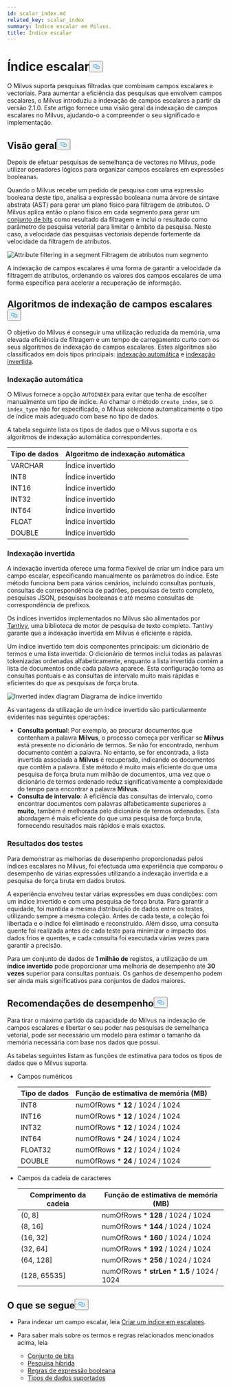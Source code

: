 ```yaml
---
id: scalar_index.md
related_key: scalar_index
summary: Índice escalar em Milvus.
title: Índice escalar
---
```

<h1 id="Scalar-Index" class="common-anchor-header">Índice escalar<button data-href="#Scalar-Index" class="anchor-icon" translate="no">
      <svg translate="no"
        aria-hidden="true"
        focusable="false"
        height="20"
        version="1.1"
        viewBox="0 0 16 16"
        width="16"
      >
        <path
          fill="#0092E4"
          fill-rule="evenodd"
          d="M4 9h1v1H4c-1.5 0-3-1.69-3-3.5S2.55 3 4 3h4c1.45 0 3 1.69 3 3.5 0 1.41-.91 2.72-2 3.25V8.59c.58-.45 1-1.27 1-2.09C10 5.22 8.98 4 8 4H4c-.98 0-2 1.22-2 2.5S3 9 4 9zm9-3h-1v1h1c1 0 2 1.22 2 2.5S13.98 12 13 12H9c-.98 0-2-1.22-2-2.5 0-.83.42-1.64 1-2.09V6.25c-1.09.53-2 1.84-2 3.25C6 11.31 7.55 13 9 13h4c1.45 0 3-1.69 3-3.5S14.5 6 13 6z"
        ></path>
      </svg>
    </button></h1><p>O Milvus suporta pesquisas filtradas que combinam campos escalares e vectoriais. Para aumentar a eficiência das pesquisas que envolvem campos escalares, o Milvus introduziu a indexação de campos escalares a partir da versão 2.1.0. Este artigo fornece uma visão geral da indexação de campos escalares no Milvus, ajudando-o a compreender o seu significado e implementação.</p>
<h2 id="Overview" class="common-anchor-header">Visão geral<button data-href="#Overview" class="anchor-icon" translate="no">
      <svg translate="no"
        aria-hidden="true"
        focusable="false"
        height="20"
        version="1.1"
        viewBox="0 0 16 16"
        width="16"
      >
        <path
          fill="#0092E4"
          fill-rule="evenodd"
          d="M4 9h1v1H4c-1.5 0-3-1.69-3-3.5S2.55 3 4 3h4c1.45 0 3 1.69 3 3.5 0 1.41-.91 2.72-2 3.25V8.59c.58-.45 1-1.27 1-2.09C10 5.22 8.98 4 8 4H4c-.98 0-2 1.22-2 2.5S3 9 4 9zm9-3h-1v1h1c1 0 2 1.22 2 2.5S13.98 12 13 12H9c-.98 0-2-1.22-2-2.5 0-.83.42-1.64 1-2.09V6.25c-1.09.53-2 1.84-2 3.25C6 11.31 7.55 13 9 13h4c1.45 0 3-1.69 3-3.5S14.5 6 13 6z"
        ></path>
      </svg>
    </button></h2><p>Depois de efetuar pesquisas de semelhança de vectores no Milvus, pode utilizar operadores lógicos para organizar campos escalares em expressões booleanas.</p>
<p>Quando o Milvus recebe um pedido de pesquisa com uma expressão booleana deste tipo, analisa a expressão booleana numa árvore de sintaxe abstrata (AST) para gerar um plano físico para filtragem de atributos. O Milvus aplica então o plano físico em cada segmento para gerar um <a href="/docs/pt/bitset.md">conjunto de bits</a> como resultado da filtragem e inclui o resultado como parâmetro de pesquisa vetorial para limitar o âmbito da pesquisa. Neste caso, a velocidade das pesquisas vectoriais depende fortemente da velocidade da filtragem de atributos.</p>
<p>
  
   <span class="img-wrapper"> <img translate="no" src="/docs/v2.5.x/assets/scalar_index.png" alt="Attribute filtering in a segment" class="doc-image" id="attribute-filtering-in-a-segment" />
   </span> <span class="img-wrapper"> <span>Filtragem de atributos num segmento</span> </span></p>
<p>A indexação de campos escalares é uma forma de garantir a velocidade da filtragem de atributos, ordenando os valores dos campos escalares de uma forma específica para acelerar a recuperação de informação.</p>
<h2 id="Scalar-field-indexing-algorithms" class="common-anchor-header">Algoritmos de indexação de campos escalares<button data-href="#Scalar-field-indexing-algorithms" class="anchor-icon" translate="no">
      <svg translate="no"
        aria-hidden="true"
        focusable="false"
        height="20"
        version="1.1"
        viewBox="0 0 16 16"
        width="16"
      >
        <path
          fill="#0092E4"
          fill-rule="evenodd"
          d="M4 9h1v1H4c-1.5 0-3-1.69-3-3.5S2.55 3 4 3h4c1.45 0 3 1.69 3 3.5 0 1.41-.91 2.72-2 3.25V8.59c.58-.45 1-1.27 1-2.09C10 5.22 8.98 4 8 4H4c-.98 0-2 1.22-2 2.5S3 9 4 9zm9-3h-1v1h1c1 0 2 1.22 2 2.5S13.98 12 13 12H9c-.98 0-2-1.22-2-2.5 0-.83.42-1.64 1-2.09V6.25c-1.09.53-2 1.84-2 3.25C6 11.31 7.55 13 9 13h4c1.45 0 3-1.69 3-3.5S14.5 6 13 6z"
        ></path>
      </svg>
    </button></h2><p>O objetivo do Milvus é conseguir uma utilização reduzida da memória, uma elevada eficiência de filtragem e um tempo de carregamento curto com os seus algoritmos de indexação de campos escalares. Estes algoritmos são classificados em dois tipos principais: <a href="#auto-indexing">indexação automática</a> e <a href="#inverted-indexing">indexação invertida</a>.</p>
<h3 id="Auto-indexing" class="common-anchor-header">Indexação automática</h3><p>O Milvus fornece a opção <code translate="no">AUTOINDEX</code> para evitar que tenha de escolher manualmente um tipo de índice. Ao chamar o método <code translate="no">create_index</code>, se o <code translate="no">index_type</code> não for especificado, o Milvus seleciona automaticamente o tipo de índice mais adequado com base no tipo de dados.</p>
<p>A tabela seguinte lista os tipos de dados que o Milvus suporta e os algoritmos de indexação automática correspondentes.</p>
<table>
<thead>
<tr><th>Tipo de dados</th><th>Algoritmo de indexação automática</th></tr>
</thead>
<tbody>
<tr><td>VARCHAR</td><td>Índice invertido</td></tr>
<tr><td>INT8</td><td>Índice invertido</td></tr>
<tr><td>INT16</td><td>Índice invertido</td></tr>
<tr><td>INT32</td><td>Índice invertido</td></tr>
<tr><td>INT64</td><td>Índice invertido</td></tr>
<tr><td>FLOAT</td><td>Índice invertido</td></tr>
<tr><td>DOUBLE</td><td>Índice invertido</td></tr>
</tbody>
</table>
<h3 id="Inverted-indexing" class="common-anchor-header">Indexação invertida</h3><p>A indexação invertida oferece uma forma flexível de criar um índice para um campo escalar, especificando manualmente os parâmetros do índice. Este método funciona bem para vários cenários, incluindo consultas pontuais, consultas de correspondência de padrões, pesquisas de texto completo, pesquisas JSON, pesquisas booleanas e até mesmo consultas de correspondência de prefixos.</p>
<p>Os índices invertidos implementados no Milvus são alimentados por <a href="https://github.com/quickwit-oss/tantivy">Tantivy</a>, uma biblioteca de motor de pesquisa de texto completo. Tantivy garante que a indexação invertida em Milvus é eficiente e rápida.</p>
<p>Um índice invertido tem dois componentes principais: um dicionário de termos e uma lista invertida. O dicionário de termos inclui todas as palavras tokenizadas ordenadas alfabeticamente, enquanto a lista invertida contém a lista de documentos onde cada palavra aparece. Esta configuração torna as consultas pontuais e as consultas de intervalo muito mais rápidas e eficientes do que as pesquisas de força bruta.</p>
<p>
  
   <span class="img-wrapper"> <img translate="no" src="/docs/v2.5.x/assets/scalar_index_inverted.png" alt="Inverted index diagram" class="doc-image" id="inverted-index-diagram" />
   </span> <span class="img-wrapper"> <span>Diagrama de índice invertido</span> </span></p>
<p>As vantagens da utilização de um índice invertido são particularmente evidentes nas seguintes operações:</p>
<ul>
<li><strong>Consulta pontual</strong>: Por exemplo, ao procurar documentos que contenham a palavra <strong>Milvus</strong>, o processo começa por verificar se <strong>Milvus</strong> está presente no dicionário de termos. Se não for encontrado, nenhum documento contém a palavra. No entanto, se for encontrada, a lista invertida associada a <strong>Milvus</strong> é recuperada, indicando os documentos que contêm a palavra. Este método é muito mais eficiente do que uma pesquisa de força bruta num milhão de documentos, uma vez que o dicionário de termos ordenado reduz significativamente a complexidade do tempo para encontrar a palavra <strong>Milvus</strong>.</li>
<li><strong>Consulta de intervalo</strong>: A eficiência das consultas de intervalo, como encontrar documentos com palavras alfabeticamente superiores a <strong>muito</strong>, também é melhorada pelo dicionário de termos ordenados. Esta abordagem é mais eficiente do que uma pesquisa de força bruta, fornecendo resultados mais rápidos e mais exactos.</li>
</ul>
<h3 id="Test-results" class="common-anchor-header">Resultados dos testes</h3><p>Para demonstrar as melhorias de desempenho proporcionadas pelos índices escalares no Milvus, foi efectuada uma experiência que comparou o desempenho de várias expressões utilizando a indexação invertida e a pesquisa de força bruta em dados brutos.</p>
<p>A experiência envolveu testar várias expressões em duas condições: com um índice invertido e com uma pesquisa de força bruta. Para garantir a equidade, foi mantida a mesma distribuição de dados entre os testes, utilizando sempre a mesma coleção. Antes de cada teste, a coleção foi libertada e o índice foi eliminado e reconstruído. Além disso, uma consulta quente foi realizada antes de cada teste para minimizar o impacto dos dados frios e quentes, e cada consulta foi executada várias vezes para garantir a precisão.</p>
<p>Para um conjunto de dados de <strong>1 milhão de</strong> registos, a utilização de um <strong>índice invertido</strong> pode proporcionar uma melhoria de desempenho até <strong>30 vezes</strong> superior para consultas pontuais. Os ganhos de desempenho podem ser ainda mais significativos para conjuntos de dados maiores.</p>
<h2 id="Performance-recommandations" class="common-anchor-header">Recomendações de desempenho<button data-href="#Performance-recommandations" class="anchor-icon" translate="no">
      <svg translate="no"
        aria-hidden="true"
        focusable="false"
        height="20"
        version="1.1"
        viewBox="0 0 16 16"
        width="16"
      >
        <path
          fill="#0092E4"
          fill-rule="evenodd"
          d="M4 9h1v1H4c-1.5 0-3-1.69-3-3.5S2.55 3 4 3h4c1.45 0 3 1.69 3 3.5 0 1.41-.91 2.72-2 3.25V8.59c.58-.45 1-1.27 1-2.09C10 5.22 8.98 4 8 4H4c-.98 0-2 1.22-2 2.5S3 9 4 9zm9-3h-1v1h1c1 0 2 1.22 2 2.5S13.98 12 13 12H9c-.98 0-2-1.22-2-2.5 0-.83.42-1.64 1-2.09V6.25c-1.09.53-2 1.84-2 3.25C6 11.31 7.55 13 9 13h4c1.45 0 3-1.69 3-3.5S14.5 6 13 6z"
        ></path>
      </svg>
    </button></h2><p>Para tirar o máximo partido da capacidade do Milvus na indexação de campos escalares e libertar o seu poder nas pesquisas de semelhança vetorial, pode ser necessário um modelo para estimar o tamanho da memória necessária com base nos dados que possui.</p>
<p>As tabelas seguintes listam as funções de estimativa para todos os tipos de dados que o Milvus suporta.</p>
<ul>
<li><p>Campos numéricos</p>
<table>
<thead>
<tr><th>Tipo de dados</th><th>Função de estimativa de memória (MB)</th></tr>
</thead>
<tbody>
<tr><td>INT8</td><td>numOfRows * <strong>12</strong> / 1024 / 1024</td></tr>
<tr><td>INT16</td><td>numOfRows * <strong>12</strong> / 1024 / 1024</td></tr>
<tr><td>INT32</td><td>numOfRows * <strong>12</strong> / 1024 / 1024</td></tr>
<tr><td>INT64</td><td>numOfRows * <strong>24</strong> / 1024 / 1024</td></tr>
<tr><td>FLOAT32</td><td>numOfRows * <strong>12</strong> / 1024 / 1024</td></tr>
<tr><td>DOUBLE</td><td>numOfRows * <strong>24</strong> / 1024 / 1024</td></tr>
</tbody>
</table>
</li>
<li><p>Campos da cadeia de caracteres</p>
<table>
<thead>
<tr><th>Comprimento da cadeia</th><th>Função de estimativa de memória (MB)</th></tr>
</thead>
<tbody>
<tr><td>(0, 8]</td><td>numOfRows * <strong>128</strong> / 1024 / 1024</td></tr>
<tr><td>(8, 16]</td><td>numOfRows * <strong>144</strong> / 1024 / 1024</td></tr>
<tr><td>(16, 32]</td><td>numOfRows * <strong>160</strong> / 1024 / 1024</td></tr>
<tr><td>(32, 64]</td><td>numOfRows * <strong>192</strong> / 1024 / 1024</td></tr>
<tr><td>(64, 128]</td><td>numOfRows * <strong>256</strong> / 1024 / 1024</td></tr>
<tr><td>(128, 65535]</td><td>numOfRows * <strong>strLen * 1.5</strong> / 1024 / 1024</td></tr>
</tbody>
</table>
</li>
</ul>
<h2 id="Whats-next" class="common-anchor-header">O que se segue<button data-href="#Whats-next" class="anchor-icon" translate="no">
      <svg translate="no"
        aria-hidden="true"
        focusable="false"
        height="20"
        version="1.1"
        viewBox="0 0 16 16"
        width="16"
      >
        <path
          fill="#0092E4"
          fill-rule="evenodd"
          d="M4 9h1v1H4c-1.5 0-3-1.69-3-3.5S2.55 3 4 3h4c1.45 0 3 1.69 3 3.5 0 1.41-.91 2.72-2 3.25V8.59c.58-.45 1-1.27 1-2.09C10 5.22 8.98 4 8 4H4c-.98 0-2 1.22-2 2.5S3 9 4 9zm9-3h-1v1h1c1 0 2 1.22 2 2.5S13.98 12 13 12H9c-.98 0-2-1.22-2-2.5 0-.83.42-1.64 1-2.09V6.25c-1.09.53-2 1.84-2 3.25C6 11.31 7.55 13 9 13h4c1.45 0 3-1.69 3-3.5S14.5 6 13 6z"
        ></path>
      </svg>
    </button></h2><ul>
<li><p>Para indexar um campo escalar, leia <a href="/docs/pt/index-scalar-fields.md">Criar um índice em escalares</a>.</p></li>
<li><p>Para saber mais sobre os termos e regras relacionados mencionados acima, leia</p>
<ul>
<li><a href="/docs/pt/bitset.md">Conjunto de bits</a></li>
<li><a href="/docs/pt/multi-vector-search.md">Pesquisa híbrida</a></li>
<li><a href="/docs/pt/boolean.md">Regras de expressão booleana</a></li>
<li><a href="/docs/pt/schema.md#Supported-data-type">Tipos de dados suportados</a></li>
</ul></li>
</ul>
